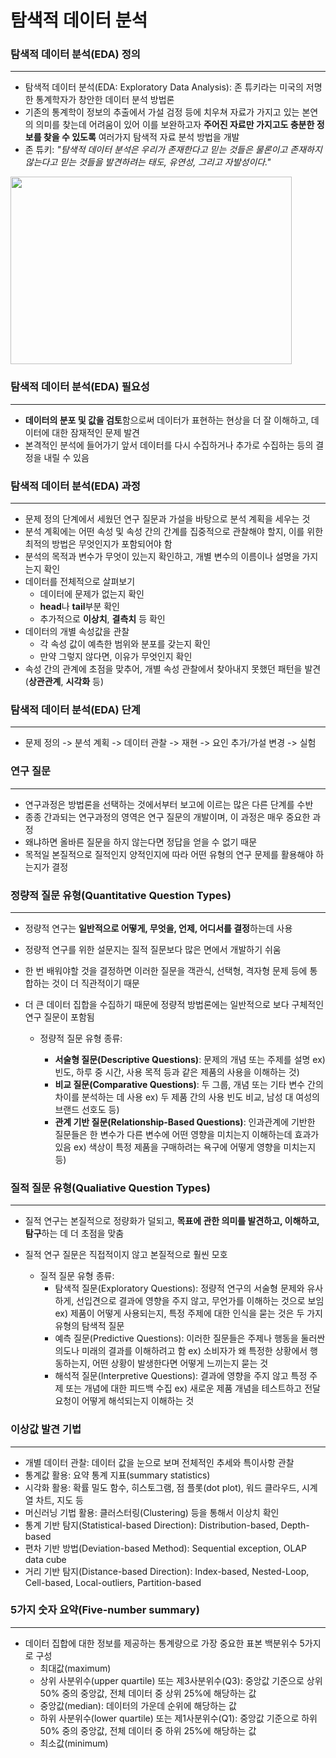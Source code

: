 # 탐색적 데이터 분석

### 탐색적 데이터 분석(EDA) 정의
---
* 탐색적 데이터 분석(EDA: Exploratory Data Analysis): 존 튜키라는 미국의 저명한 통계학자가 창안한 데이터 분석 방법론
* 기존의 통계학이 정보의 추출에서 가설 검정 등에 치우쳐 자료가 가지고 있는 본연의 의미를 찾는데 어려움이 있어
  이를 보완하고자 **주어진 자료만 가지고도 충분한 정보를 찾을 수 있도록** 여러가지 탐색적 자료 분석 방법을 개발
* 존 튜키: _"탐색적 데이터 분석은 우리가 존재한다고 믿는 것들은 물론이고 존재하지 않는다고 믿는 것들을 발견하려는 태도, 유연성, 그리고 자발성이다."_


<img src="https://upload.wikimedia.org/wikipedia/commons/b/ba/Data_visualization_process_v1.png" width="450px" height="300px"></img>


### 탐색적 데이터 분석(EDA) 필요성
---
* **데이터의 분포 및 값을 검토**함으로써 데이터가 표현하는 현상을 더 잘 이해하고, 데이터에 대한 잠재적인 문제 발견
* 본격적인 분석에 들어가기 앞서 데이터를 다시 수집하거나 추가로 수집하는 등의 결정을 내릴 수 있음


### 탐색적 데이터 분석(EDA) 과정
---
* 문제 정의 단계에서 세웠던 연구 질문과 가설을 바탕으로 분석 계획을 세우는 것
* 분석 계획에는 어떤 속성 및 속성 간의 간계를 집중적으로 관찰해야 할지, 이를 위한 최적의 방법은 무엇인지가 포함되어야 함
* 분석의 목적과 변수가 무엇이 있는지 확인하고, 개별 변수의 이름이나 설명을 가지는지 확인
* 데이터를 전체적으로 살펴보기
  * 데이터에 문제가 없는지 확인
  * **head**나 **tail**부분 확인
  * 추가적으로 **이상치**, **결측치** 등 확인
* 데이터의 개별 속성값을 관찰
  * 각 속성 값이 예측한 범위와 분포를 갖는지 확인
  * 만약 그렇지 않다면, 이유가 무엇인지 확인
* 속성 간의 관계에 초점을 맞추어, 개별 속성 관찰에서 찾아내지 못했던 패턴을 발견 (**상관관계**, **시각화** 등)


### 탐색적 데이터 분석(EDA) 단계
---
* 문제 정의 -> 분석 계획 -> 데이터 관찰 -> 재현 -> 요인 추가/가설 변경 -> 실험


### 연구 질문
---
* 연구과정은 방법론을 선택하는 것에서부터 보고에 이르는 많은 다른 단계를 수반
* 종종 간과되는 연구과정의 영역은 연구 질문의 개발이며, 이 과정은 매우 중요한 과정
* 왜냐하면 올바른 질문을 하지 않는다면 정답을 얻을 수 없기 때문
* 목적일 본질적으로 질적인지 양적인지에 따라 어떤 유형의 연구 문제를 활용해야 하는지가 결정


### 정량적 질문 유형(Quantitative Question Types)
---
* 정량적 연구는 **일반적으로 어떻게, 무엇을, 언제, 어디서를 결정**하는데 사용
* 정량적 연구를 위한 설문지는 질적 질문보다 많은 면에서 개발하기 쉬움
* 한 번 배워야할 것을 결정하면 이러한 질문을 객관식, 선택형, 격자형 문제 등에 통합하는 것이 더 직관적이기 때문
* 더 큰 데이터 집합을 수집하기 때문에 정량적 방법론에는 일반적으로 보다 구체적인 연구 질문이 포함됨

  * 정량적 질문 유형 종류:
  
    * **서술형 질문(Descriptive Questions)**: 문제의 개념 또는 주제를 설명 ex) 빈도, 하루 중 시간, 사용 목적 등과 같은 제품의 사용을 이해하는 것)
    * **비교 질문(Comparative Questions)**: 두 그룹, 개념 또는 기타 변수 간의 차이를 분석하는 데 사용 ex) 두 제품 간의 사용 빈도 비교, 남성 대 여성의 브랜드 선호도 등)
    * **관계 기반 질문(Relationship-Based Questions)**: 인과관계에 기반한 질문들은 한 변수가 다른 변수에 어떤 영향을 미치는지 이해하는데 효과가 있음 ex) 색상이 특정 제품을 구매하려는 욕구에 어떻게 영향을 미치는지 등)


### 질적 질문 유형(Qualiative Question Types)
---
* 질적 연구는 본질적으로 정량화가 덜되고, **목표에 관한 의미를 발견하고, 이해하고, 탐구**하는 데 더 초점을 맞춤
* 질적 연구 질문은 직접적이지 않고 본질적으로 훨씬 모호

  * 질적 질문 유형 종류:
    * 탐색적 질문(Exploratory Questions): 정량적 연구의 서술형 문제와 유사하게, 선입견으로 결과에 영향을 주지 않고, 무언가를 이해하는 것으로 보임 ex) 제품이 어떻게 사용되는지, 특정 주제에 대한 인식을 묻는 것은 두 가지 유형의 탐색적 질문
    * 예측 질문(Predictive Questions): 이러한 질문들은 주제나 행동을 둘러싼 의도나 미래의 결과를 이해하려고 함 ex) 소비자가 왜 특정한 상황에서 행동하는지, 어떤 상황이 발생한다면 어떻게 느끼는지 묻는 것
    * 해석적 질문(Interpretive Questions): 결과에 영향을 주지 않고 특정 주제 또는 개념에 대한 피드백 수집 ex) 새로운 제품 개념을 테스트하고 전달 요청이 어떻게 해석되는지 이해하는 것

### 이상값 발견 기법
---
* 개별 데이터 관찰: 데이터 값을 눈으로 보며 전체적인 추세와 특이사항 관찰
* 통계값 활용: 요약 통계 지표(summary statistics)
* 시각화 활용: 확률 밀도 함수, 히스토그램, 점 플롯(dot plot), 워드 클라우드, 시계열 차트, 지도 등
* 머신러닝 기법 활용: 클러스터링(Clustering) 등을 통해서 이상치 확인
* 통계 기반 탐지(Statistical-based Direction): Distribution-based, Depth-based
* 편차 기반 방법(Deviation-based Method): Sequential exception, OLAP data cube
* 거리 기반 탐지(Distance-based Direction): Index-based, Nested-Loop, Cell-based, Local-outliers, Partition-based

### 5가지 숫자 요약(Five-number summary)
---
* 데이터 집합에 대한 정보를 제공하는 통계량으로 가장 중요한 표본 백분위수 5가지로 구성
  * 최대값(maximum)
  * 상위 사분위수(upper quartile) 또는 제3사분위수(Q3): 중앙값 기준으로 상위 50% 중의 중앙값, 전체 데이터 중 상위 25%에 해당하는 값
  * 중앙값(median): 데이터의 가운데 순위에 해당하는 값
  * 하위 사분위수(lower quartile) 또는 제1사분위수(Q1): 중앙값 기준으로 하위 50% 중의 중앙값, 전체 데이터 중 하위 25%에 해당하는 값
  * 최소값(minimum)










